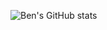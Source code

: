 ![Ben's GitHub stats](https://github-readme-stats.vercel.app/api?username=ben-z&show_icons=true&count_private=true)

